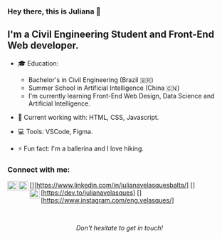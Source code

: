 ### Hey there, this is Juliana 👋

## I'm a Civil Engineering Student and Front-End Web developer.

- 🎓 Education:
	- Bachelor's in Civil Engineering (Brazil 🇧🇷)
	- Summer School in Artificial Intelligence (China 🇨🇳)
	- I'm currently learning Front-End Web Design, Data Science and Artificial Intelligence. 
  
- 🚀 Current working with: HTML, CSS, Javascript.

- 💻 Tools: VSCode, Figma.

- ⚡ Fun fact: I'm a ballerina and I love hiking.

### Connect with me:

[<img align="left" alt="Juliana | LinkedIn" height="22px" src="./SocialLogo/LinkedIn.png" />][https://www.linkedin.com/in/julianavelasquesbalta/]
[<img align="left" alt="Juliana | Dev" height="22px" src="./SocialLogo/Dev.png" />][https://dev.to/julianavelasques]
[<img align="left" alt="Sabesan | Instagram" height="22px" src="./SocialLogo/Instagram.png" />][https://www.instagram.com/eng.velasques/]

<br />

<p align=center>
<em>Don't hesitate to get in touch!</em>
</p>





